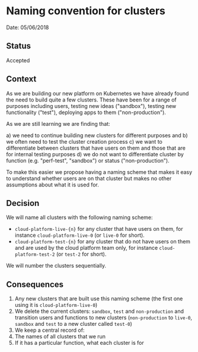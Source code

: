 # Naming convention for clusters

Date: 05/06/2018

## Status

Accepted

## Context

As we are building our new platform on Kubernetes we have already found the need to build quite a few clusters. These have been for a range of purposes including users, testing new ideas ("sandbox"), testing new functionality ("test"), deploying apps to them ("non-production").

As we are still learning we are finding that:

a) we need to continue building new clusters for different purposes and
b) we often need to test the cluster creation process
c) we want to differentiate between clusters that have users on them and those that are for internal testing purposes
d) we do not want to differentiate cluster by function (e.g. "perf-test", "sandbox") or status ("non-production").

To make this easier we propose having a naming scheme that makes it easy to understand whether users are on that cluster but makes no other assumptions about what it is used for.

## Decision

We will name all clusters with the following naming scheme:

- `cloud-platform-live-{n}` for any cluster that have users on them, for instance `cloud-platform-live-0` (or `live-0` for short).
- `cloud-platform-test-{n}` for any cluster that do not have users on them and are used by the cloud platform team only, for instance `cloud-platform-test-2` (or `test-2` for short).

We will number the clusters sequentially.


## Consequences

1. Any new clusters that are built use this naming scheme (the first one using it is `cloud-platform-live-0`)
2. We delete the current clusters: `sandbox`, `test` and `non-production` and transition users and functions to new clusters (`non-production` to `live-0`, `sandbox` and `test` to a new cluster called `test-0`)
3. We keep a central record of:
  1. The names of all clusters that we run
  2. If it has a particular function, what each cluster is for

